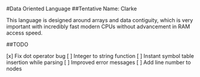 #Data Oriented Language
##Tentative Name: Clarke

This language is designed around arrays and data contiguity, which is very important with incredibly fast modern CPUs without advancement in RAM access speed.

##TODO

[x] Fix dot operator bug
[ ] Integer to string function
[ ] Instant symbol table insertion while parsing
[ ] Improved error messages
[ ] Add line number to nodes
